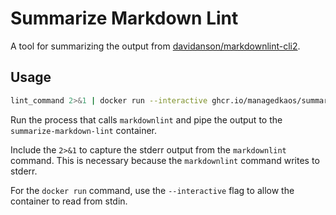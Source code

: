 # Summarize Markdown Lint

A tool for summarizing the output from [davidanson/markdownlint-cli2](https://github.com/DavidAnson/markdownlint-cli2).

## Usage

```bash
lint_command 2>&1 | docker run --interactive ghcr.io/managedkaos/summarize-markdown-lint:main
```

Run the process that calls `markdownlint` and pipe the output to the `summarize-markdown-lint` container.

Include the `2>&1` to capture the stderr output from the `markdownlint` command.  This is necessary because the `markdownlint` command writes to stderr.

For the `docker run` command, use the `--interactive` flag to allow the container to read from stdin.

